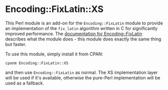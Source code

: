 Encoding::FixLatin::XS
======================

This Perl module is an add-on for the `Encoding::FixLatin` module to provide an
implementation of the `fix_latin` algorithm written in C for significantly
improved performance.  The
[documentation for Encoding::FixLatin](https://metacpan.org/pod/Encoding::FixLatin)
describes what the module does - this module does exactly the same thing but
faster.

To use this module, simply install it from CPAN:

    cpanm Encoding::FixLatin::XS

and then use `Encoding::FixLatin` as normal.  The XS implementation layer will
be used if it's available, otherwise the pure-Perl implementation will be used
as a fallback.
